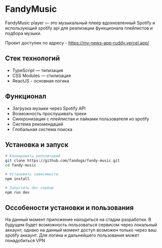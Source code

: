 # FandyMusic

FandyMusic player — это музыкальный плеер вдохновленный Spotify и использующий spotify api для реализации функционала плейлистов и подбора музыки.

Проект доступен по адресу - https://my-news-app-ruddy.vercel.app/

## Стек технологий
 
- TypeScript — типизация   
- CSS Modules — стилизация  
- ReactJS - основная логика 

## Функционал

- Загрузка музыки через Spotify API 
- Возможность прослушивать треки
- Синхронизация с плейлистаи и лайками пользователя из spotify
- Система рекомендаций   
- Глобальная система поиска   

## Установка и запуск

```bash
# Клонировать репозиторий
git clone https://github.com/fandoga/fandy-music.git
cd fandy-music

# Установить зависимости
npm install

# Запустить dev-сервер
npm run dev
```

## Оссобености установки и пользования

 На данный момент приложение находиться на стадии разработки.
 В будущем будет возможность пользоваться сервисом через локальный аккаунт, однако на данный момент
 доступ возможен только через ваш spotify аккаунт.
 Для логина и дальнейшего пользования может понадобиться VPN



